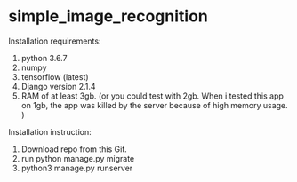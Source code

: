 # simple_image_recognition

Installation requirements:

1. python 3.6.7
2. numpy
3. tensorflow (latest)
4. Django version 2.1.4
5. RAM of at least 3gb. (or you could test with 2gb. When i tested this app on 1gb, the app was killed by the server because of high memory usage. )

Installation instruction:

1. Download repo from this Git.
2. run python manage.py migrate
3. python3 manage.py runserver

